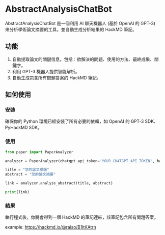 # AbstractAnalysisChatBot
AbstractAnalysisChatBot 是一個利用 AI 聊天機器人 (基於 OpenAI 的 GPT-3) 來分析學術論文摘要的工具，並自動生成分析結果的 HackMD 筆記。

## 功能
1. 自動提取論文的關鍵信息，包括：欲解決的問題、使用的方法、最終成果、關鍵字。
2. 利用 GPT-3 機器人提供智能解析。
3. 自動生成包含所有問題答案的 HackMD 筆記。

## 如何使用
### 安裝
確保你的 Python 環境已經安裝了所有必要的依賴，如 OpenAI 的 GPT-3 SDK、PyHackMD SDK。

### 使用
```python
from paper import PaperAnalyzer

analyzer = PaperAnalyzer(chatgpt_api_token='YOUR_CHATGPT_API_TOKEN', hackmd_api_token='YOUR_HACKMD_API_TOKEN')

title = "您的論文標題"
abstract = "您的論文摘要"

link = analyzer.analyze_abstract(title, abstract)

print(link)
```
### 結果
執行程式後，你將會得到一個 HackMD 的筆記連結，該筆記包含所有問題答案。

example: https://hackmd.io/@raiso/B1ItKAtrn
